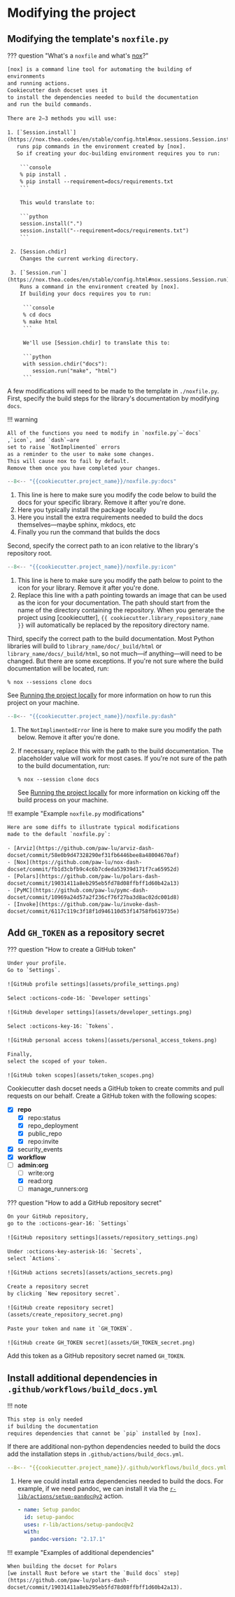 # Modifying the project

## Modifying the template's `noxfile.py`

??? question "What's a `noxfile` and what's [nox]?"

    [nox] is a command line tool for automating the building of environments
    and running actions.
    Cookiecutter dash docset uses it
    to install the dependencies needed to build the documentation
    and run the build commands.

    There are 2–3 methods you will use:

    1. [`Session.install`](https://nox.thea.codes/en/stable/config.html#nox.sessions.Session.install)
       runs pip commands in the environment created by [nox].
       So if creating your doc-building environment requires you to run:

        ```console
        % pip install .
        % pip install --requirement=docs/requirements.txt
        ```

        This would translate to:

        ```python
        session.install(".")
        session.install("--requirement=docs/requirements.txt")
        ```

     2. [Session.chdir]
        Changes the current working directory.

     3. [`Session.run`](https://nox.thea.codes/en/stable/config.html#nox.sessions.Session.run)
        Runs a command in the environment created by [nox].
        If building your docs requires you to run:

         ```console
         % cd docs
         % make html
         ```

         We'll use [Session.chdir] to translate this to:

         ```python
         with session.chdir("docs"):
            session.run("make", "html")
         ```

A few modifications will need to be made to the template in `./noxfile.py`.
First,
specify the build steps for the library's documentation
by modifying `docs`.

!!! warning

    All of the functions you need to modify in `noxfile.py`—`docs`
    ,`icon`, and `dash`—are
    set to raise `NotImplimented` errors
    as a reminder to the user to make some changes.
    This will cause nox to fail by default.
    Remove them once you have completed your changes.

```python title="./noxfile.py"
--8<-- "{{cookiecutter.project_name}}/noxfile.py:docs"
```

1. This line is here
   to make sure you modify the code below
   to build the docs for your specific library.
   Remove it after you're done.
2. Here you typically install the package locally
3. Here you install
   the extra requirements needed to build the docs themselves—maybe
   sphinx, mkdocs, etc
4. Finally you run the command that builds the docs

Second,
specify the correct path to an icon
relative to the library's repository root.

```python title="./noxfile.py"
--8<-- "{{cookiecutter.project_name}}/noxfile.py:icon"
```

1. This line is here
   to make sure you modify the path below
   to point to the icon for your library.
   Remove it after you're done.
2. Replace this line
   with a path pointing towards an image
   that can be used as the icon for your documentation.
   The path should start from the name of the
   directory containing the repository.
   When you generate the project using [cookiecutter],
   `{{ cookiecutter.library_repository_name }}` will automatically be replaced
   by the repository directory name.

Third,
specify the correct path to the build documentation.
Most Python libraries will build
to `library_name/doc/_build/html`
or `library_name/docs/_build/html`,
so not much—if
anything—will
need to be changed.
But there are some exceptions.
If you're not sure where the build documentation will be located,
run:

```console
% nox --sessions clone docs
```

See [Running the project locally]
for more information
on how to run this project
on your machine.

```python title="./noxfile.py"
--8<-- "{{cookiecutter.project_name}}/noxfile.py:dash"
```

<!-- prettier-ignore -->
1.   The `NotImplimentedError` line
     is here to make sure you modify the path below.
     Remove it after you're done.
2.   If necessary,
     replace this with the path to the build documentation.
     The placeholder value will work for most cases.
     If you're not sure of the path to the build documentation,
     run:

     ```console
     % nox --session clone docs
     ```

     See [Running the project locally]
     for more information on kicking off the build process
     on your machine.

!!! example "Example `noxfile.py` modifications"

    Here are some diffs to illustrate typical modifications
    made to the default `noxfile.py`:

    - [Arviz](https://github.com/paw-lu/arviz-dash-docset/commit/58e0b9d47328290ef31fb6446bee8a48004670af)
    - [Nox](https://github.com/paw-lu/nox-dash-docset/commit/fb1d3cbfb9c4c6b7cdeda53939d171f7ca65952d)
    - [Polars](https://github.com/paw-lu/polars-dash-docset/commit/19031411a8eb295eb5fd78d08ffbff1d60b42a13)
    - [PyMC](https://github.com/paw-lu/pymc-dash-docset/commit/10969a24d57a2f236cf76f27ba3d8ac02dc001d8)
    - [Invoke](https://github.com/paw-lu/invoke-dash-docset/commit/6117c119c3f18f1d946110d53f14758fb619735e)

## Add `GH_TOKEN` as a repository secret

??? question "How to create a GitHub token"

    Under your profile.
    Go to `Settings`.

    ![GitHub profile settings](assets/profile_settings.png)

    Select :octicons-code-16: `Developer settings`

    ![GitHub developer settings](assets/developer_settings.png)

    Select :octicons-key-16: `Tokens`.

    ![GitHub personal access tokens](assets/personal_access_tokens.png)

    Finally,
    select the scoped of your token.

    ![GitHub token scopes](assets/token_scopes.png)

Cookiecutter dash docset needs a GitHub token
to create commits and pull requests on our behalf.
Create a GitHub token with the following scopes:

<!-- prettier-ignore -->
- [x] **repo**
    - [x] repo:status
    - [x] repo_deployment
    - [x] public_repo
    - [x] repo:invite
- [x] security_events
- [x] **workflow**
- [ ] **admin:org**
    - [ ] write:org
    - [x] read:org
    - [ ] manage_runners:org

??? question "How to add a GitHub repository secret"

    On your GitHub repository,
    go to the :octicons-gear-16: `Settings`

    ![GitHub repository settings](assets/repository_settings.png)

    Under :octicons-key-asterisk-16: `Secrets`,
    select `Actions`.

    ![GitHub actions secrets](assets/actions_secrets.png)

    Create a repository secret
    by clicking `New repository secret`.

    ![GitHub create repository secret](assets/create_repository_secret.png)

    Paste your token and name it `GH_TOKEN`.

    ![GitHub create GH_TOKEN secret](assets/GH_TOKEN_secret.png)

Add this token as a GitHub repository secret
named `GH_TOKEN`.

## Install additional dependencies in `.github/workflows/build_docs.yml`

!!! note

    This step is only needed
    if building the documentation
    requires dependencies that cannot be `pip` installed by [nox].

If there are additional non-python dependencies needed to build the docs
add the installation steps in `.github/actions/build_docs.yml`.

```yaml title=".github/workflows/build_docs.yml"
--8<-- "{{cookiecutter.project_name}}/.github/workflows/build_docs.yml:dependencies"
```

1.  Here we could install extra dependencies
    needed to build the docs.
    For example,
    if we need pandoc,
    we can install it via the [`r-lib/actions/setup-pandoc@v2`](https://github.com/r-lib/actions/tree/v2/setup-pandoc) action.

    ```yaml
    - name: Setup pandoc
      id: setup-pandoc
      uses: r-lib/actions/setup-pandoc@v2
      with:
        pandoc-version: "2.17.1"
    ```

!!! example "Examples of additional dependencies"

    When building the docset for Polars
    [we install Rust before we start the `Build docs` step](https://github.com/paw-lu/polars-dash-docset/commit/19031411a8eb295eb5fd78d08ffbff1d60b42a13).

[nox]: https://nox.thea.codes/en/stable/
[running the project locally]: running_the_project_locally.md
[session.chdir]: https://nox.thea.codes/en/stable/config.html#nox.sessions.Session.chdir
